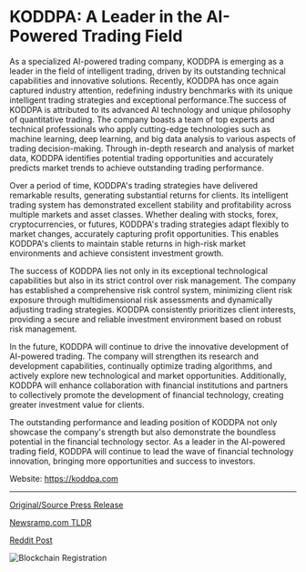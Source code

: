 # KODDPA: A Leader in the AI-Powered Trading Field

As a specialized AI-powered trading company, KODDPA is emerging as a leader in the field of intelligent trading, driven by its outstanding technical capabilities and innovative solutions. Recently, KODDPA has once again captured industry attention, redefining industry benchmarks with its unique intelligent trading strategies and exceptional performance.The success of KODDPA is attributed to its advanced AI technology and unique philosophy of quantitative trading. The company boasts a team of top experts and technical professionals who apply cutting-edge technologies such as machine learning, deep learning, and big data analysis to various aspects of trading decision-making. Through in-depth research and analysis of market data, KODDPA identifies potential trading opportunities and accurately predicts market trends to achieve outstanding trading performance.

Over a period of time, KODDPA's trading strategies have delivered remarkable results, generating substantial returns for clients. Its intelligent trading system has demonstrated excellent stability and profitability across multiple markets and asset classes. Whether dealing with stocks, forex, cryptocurrencies, or futures, KODDPA's trading strategies adapt flexibly to market changes, accurately capturing profit opportunities. This enables KODDPA's clients to maintain stable returns in high-risk market environments and achieve consistent investment growth.

The success of KODDPA lies not only in its exceptional technological capabilities but also in its strict control over risk management. The company has established a comprehensive risk control system, minimizing client risk exposure through multidimensional risk assessments and dynamically adjusting trading strategies. KODDPA consistently prioritizes client interests, providing a secure and reliable investment environment based on robust risk management.

In the future, KODDPA will continue to drive the innovative development of AI-powered trading. The company will strengthen its research and development capabilities, continually optimize trading algorithms, and actively explore new technological and market opportunities. Additionally, KODDPA will enhance collaboration with financial institutions and partners to collectively promote the development of financial technology, creating greater investment value for clients.

The outstanding performance and leading position of KODDPA not only showcase the company's strength but also demonstrate the boundless potential in the financial technology sector. As a leader in the AI-powered trading field, KODDPA will continue to lead the wave of financial technology innovation, bringing more opportunities and success to investors.

Website: https://koddpa.com 

---

[Original/Source Press Release](https://blockchainwire.io/press-release/koddpa-a-leader-in-the-ai-powered-trading-field)
                    

[Newsramp.com TLDR](None) 



[Reddit Post](https://www.reddit.com/r/FinancialNewsramp/comments/1avdt19/koddpa_redefines_intelligent_trading_with/) 



![Blockchain Registration](https://cdn.newsramp.app/blockchainwire/qrcode/242/11/roamRzEv.webp)